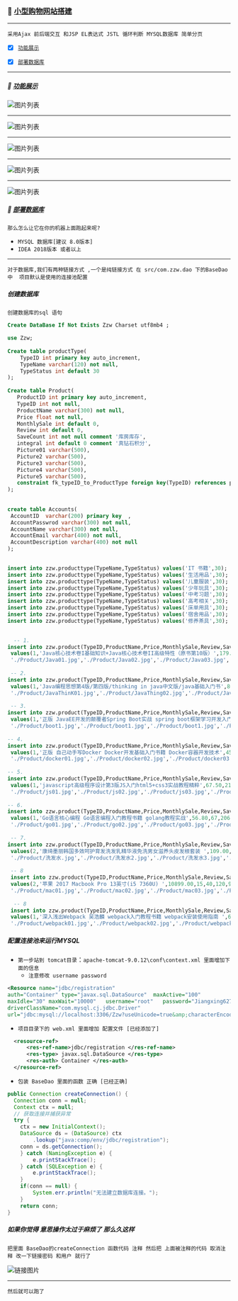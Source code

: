 ### :triangular_flag_on_post: [小型购物网站搭建](#top)  <b id="top"></b>

-----
`采用Ajax 前后端交互 和JSP EL表达式 JSTL 循环判断 MYSQL数据库 简单分页`

- [x] [`功能展示`](#show)
- [x] [`部署数据库`](#sql)



----
##### :triangular_flag_on_post: [功能展示](#top) <b id="show"></b>


![图片列表](/Image/shopIndex.png)

----

![图片列表](/Image/shopDetail.png)

-----

![图片列表](/Image/shopCart.png)

-----

![图片列表](/Image/ShopPage.png)

----

![图片列表](/Image/shopLogin.png)

##### :triangular_flag_on_post: [部署数据库](#top) <b id="sql"></b>
`那么怎么让它在你的机器上面跑起来呢?`
* `MYSQL 数据库[建议 8.0版本]`
* `IDEA 2018版本 或者以上`

-----
`对于数据库,我们有两种链接方式 ,一个是纯链接方式 在 src/com.zzw.dao 下的BaseDao 中  项目默认是使用的连接池配置 `

##### 创建数据库
`创建数据库的sql 语句`

```sql
Create DataBase If Not Exists Zzw Charset utf8mb4 ; 

use Zzw;
 
Create table productType(
	TypeID int primary key auto_increment,
    TypeName varchar(120) not null,
    TypeStatus int default 30
);
 
Create table Product(
   ProductID int primary key auto_increment,
   TypeID int not null,
   ProductName varchar(300) not null,
   Price float not null,
   MonthlySale int default 0,
   Review int default 0,
   SaveCount int not null comment '库房库存',
   integral int default 0 comment '真钻石积分',
   Picture01 varchar(500),
   Picture2 varchar(500),
   Picture3 varchar(500),
   Picture4 varchar(500),
   Picture5 varchar(500),
   constraint fk_typeID_to_ProductType foreign key(TypeID) references productType(TypeID)
);
  
  
create table Accounts(
 AccountID  varchar(200) primary key  ,
 AccountPasswrod varchar(300) not null,
 AccountName varchar(300) not null,
 AccountEmail varchar(400) not null,
 AccountDescription varchar(400) not null
);

 
insert into zzw.producttype(TypeName,TypeStatus) values('IT 书籍',30);
insert into zzw.producttype(TypeName,TypeStatus) values('生活用品',30);
insert into zzw.producttype(TypeName,TypeStatus) values('儿童服装',30);
insert into zzw.producttype(TypeName,TypeStatus) values('少年玩具',30);
insert into zzw.producttype(TypeName,TypeStatus) values('中考习题',30);
insert into zzw.producttype(TypeName,TypeStatus) values('高考相关',30);
insert into zzw.producttype(TypeName,TypeStatus) values('床单用具',30);
insert into zzw.producttype(TypeName,TypeStatus) values('宿舍用品',30);
insert into zzw.producttype(TypeName,TypeStatus) values('修养茶具',30);

 
  -- 1.
insert into zzw.product(TypeID,ProductName,Price,MonthlySale,Review,SaveCount,integral,Picture01,Picture2,Picture3,Picture4,Picture5) 
 values(1,'Java核心技术卷I基础知识+Java核心技术卷II高级特性（原书第10版）',179.3,473,172,75,15,
 './Product/Java01.jpg','./Product/Java02.jpg','./Product/Java03.jpg','./Product/Java04.jpg','./Product/Java05.jpg');
 
 -- 2.
insert into zzw.product(TypeID,ProductName,Price,MonthlySale,Review,SaveCount,integral,Picture01,Picture2,Picture3,Picture4,Picture5) 
 values(1,'Java编程思想第4版/第四版/thinking in java中文版/java基础入门书',86.4,155,4171,45,5,
 './Product/JavaThinK01.jpg','./Product/JavaThing02.jpg','./Product/JavaThing03	.jpg','./Product/JavaThing04.jpg','./Product/JavaThing05.jpg');
 
 -- 3.
insert into zzw.product(TypeID,ProductName,Price,MonthlySale,Review,SaveCount,integral,Picture01,Picture2,Picture3,Picture4,Picture5) 
 values(1,'正版 JavaEE开发的颠覆者Spring Boot实战 spring boot框架学习开发入门教程',89.00,75,191,90,10,
 './Product/boot1.jpg','./Product/boot1.jpg','./Product/boot1.jpg','./Product/boot1.jpg','./Product/boot1.jpg');
 
-- 4. 
insert into zzw.product(TypeID,ProductName,Price,MonthlySale,Review,SaveCount,integral,Picture01,Picture2,Picture3,Picture4,Picture5) 
 values(1,'正版 自己动手写Docker Docker开发基础入门书籍 Docker容器开发技术',45.80,780,172,62,5,
 './Product/docker01.jpg','./Product/docker02.jpg','./Product/docker03.jpg','./Product/docker04.jpg','./Product/docker05.jpg');
 
-- 5.
insert into zzw.product(TypeID,ProductName,Price,MonthlySale,Review,SaveCount,integral,Picture01,Picture2,Picture3,Picture4,Picture5) 
 values(1,'javascript高级程序设计第3版JS入门html5+css3实战教程精粹',67.50,210,206,20,8,
 './Product/js01.jpg','./Product/js02.jpg','./Product/js03.jpg','./Product/js04.jpg','./Product/js05.jpg');
 
-- 6.
insert into zzw.product(TypeID,ProductName,Price,MonthlySale,Review,SaveCount,integral,Picture01,Picture2,Picture3,Picture4,Picture5) 
 values(1,'Go语言核心编程 Go语言编程入门教程书籍 golang教程实战',56.80,67,206,120,10,
 './Product/go01.jpg','./Product/go02.jpg','./Product/go03.jpg','./Product/go04.jpg','./Product/go05.jpg');
 
 -- 7.
insert into zzw.product(TypeID,ProductName,Price,MonthlySale,Review,SaveCount,integral,Picture01,Picture2,Picture3,Picture4,Picture5) 
 values(2,'康绮墨丽韩国多效呵护育发洗发乳精华液免洗男女滋养头皮发根套装 ',109.00,75,216,155,25,
 './Product/洗发水.jpg','./Product/洗发水2.jpg','./Product/洗发水3.jpg','./Product/洗发水4.jpg','./Product/洗发水5.jpg');
 
 -- 8
 insert into zzw.product(TypeID,ProductName,Price,MonthlySale,Review,SaveCount,integral,Picture01,Picture2,Picture3,Picture4,Picture5) 
 values(2,'苹果 2017 Macbook Pro 13英寸(i5 7360U) ',10899.00,15,40,120,900,
 './Product/mac01.jpg','./Product/mac02.jpg','./Product/mac03.jpg','./Product/mac04.jpg','./Product/mac05.jpg');
 
  -- 8
 insert into zzw.product(TypeID,ProductName,Price,MonthlySale,Review,SaveCount,integral,Picture01,Picture2,Picture3,Picture4,Picture5) 
 values(1,'深入浅出Webpack 吴浩麟 webpack入门教程书籍 webpack安装使用指南 ',61.60,8,23,1000,30,
 './Product/webpack01.jpg','./Product/webpack02.jpg','./Product/webpack03.jpg','./Product/webpack04.jpg','./Product/webpack05.jpg');

```

##### 配置连接池来运行MYSQL
* `第一步站到 tomcat目录`：`apache-tomcat-9.0.12\conf\context.xml 里面增加下面的信息`
   * `注意修改 username password `
```xml
<Resource name="jdbc/registration" 
auth="Container" type="javax.sql.DataSource"  maxActive="100"  
maxIdle="30" maxWait="10000"   username="root"   password="Jiangxing627" 
driverClassName="com.mysql.cj.jdbc.Driver"    
url="jdbc:mysql://localhost:3306/Zzw?useUnicode=true&amp;characterEncoding=utf-8&amp;serverTimezone=UTC"/>
```
* `项目目录下的 web.xml 里面增加 配置文件 [已经添加了]`
```xml
  <resource-ref>
      <res-ref-name>jdbc/registration </res-ref-name>
      <res-type> javax.sql.DataSource </res-type>
      <res-auth> Container </res-auth>
  </resource-ref>
```
* `包装 BaseDao 里面的函数 正确 [已经正确]`
```java
public Connection createConnection() {
  Connection conn = null;
  Context ctx = null;
  // 获取连接并捕获异常
  try {
    ctx = new InitialContext();
    DataSource ds = (DataSource) ctx
		.lookup("java:comp/env/jdbc/registration");
    conn = ds.getConnection();
	} catch (NamingException e) {
		e.printStackTrace();
	} catch (SQLException e) {
		e.printStackTrace();
	}
	if(conn == null) {
		System.err.println("无法建立数据库连接。");
	}
	return conn;
}
```

##### 如果你觉得 意思操作太过于麻烦了 那么久这样
`把里面 BaseDao的createConnection 函数代码 注释 然后把 上面被注释的代码 取消注释 改一下链接密码 和用户 就行了`

![链接图片](/Image/shopconnect.png)



----
`然后就可以跑了`












